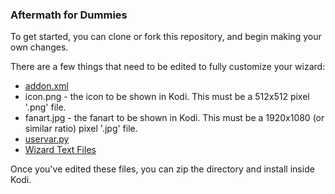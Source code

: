 ### Aftermath for Dummies

To get started, you can clone or fork this repository, and begin making your own changes.

There are a few things that need to be edited to fully customize your wizard:

* [addon.xml](https://github.com/drinfernoo/plugin.program.aftermath/wiki/addon.xml)
* icon.png - the icon to be shown in Kodi. This must be a 512x512 pixel '.png' file.
* fanart.jpg - the fanart to be shown in Kodi. This must be a 1920x1080 (or similar ratio) pixel '.jpg' file.
* [uservar.py](https://github.com/drinfernoo/plugin.program.aftermath/wiki/uservar.py)
* [Wizard Text Files](https://github.com/drinfernoo/plugin.program.aftermath/wiki/Wizard-Text-Files)

Once you've edited these files, you can zip the directory and install inside Kodi.